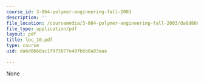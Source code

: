 ```yaml
---
course_id: 3-064-polymer-engineering-fall-2003
description: ''
file_location: /coursemedia/3-064-polymer-engineering-fall-2003/da6d8668ac1f973077e40fb6b8a83aaa_lec_10.pdf
file_type: application/pdf
layout: pdf
title: lec_10.pdf
type: course
uid: da6d8668ac1f973077e40fb6b8a83aaa

---
```

None
